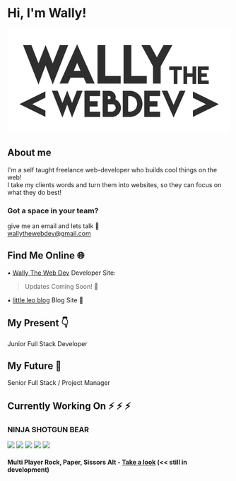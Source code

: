 # Hi, I'm Wally! 

![wally the web dev logo](img/dark-logo.png)

## About me 
I'm a self taught freelance web-developer who builds cool things on the web! <br>
I take my clients words and turn them into websites, so they can focus on what they do best! <br>

### Got a space in your team? 
give me an email and lets talk :email: <br>
wallythewebdev@gmail.com

## Find Me Online :globe_with_meridians:

:black_small_square: [Wally The Web Dev](http://wallythewebdev.com/)
Developer Site:<br>
> Updates Coming Soon! :hear_no_evil:<br>

:black_small_square: [little leo blog](http://littleleo.dev/)
Blog Site :page_with_curl:

## My Present :point_down:
Junior Full Stack Developer

## My Future :crystal_ball:
Senior Full Stack / Project Manager

## Currently Working On :zap: :zap: :zap:

### NINJA SHOTGUN BEAR
<p float="left">
<img src="https://img.shields.io/badge/vuejs%20-%2335495e.svg?&style=for-the-badge&logo=vue.js&logoColor=%234FC08D"/>
<img src="https://img.shields.io/badge/firebase%20-%23039BE5.svg?&style=for-the-badge&logo=firebase"/>
<img src="https://img.shields.io/badge/adobe%20xd%20-%23FF26BE.svg?&style=for-the-badge&logo=adobe%20xd&logoColor=white"/>
<img src="https://img.shields.io/badge/html5%20-%23E34F26.svg?&style=for-the-badge&logo=html5&logoColor=white"/>
<img src="https://img.shields.io/badge/SASS%20-hotpink.svg?&style=for-the-badge&logo=SASS&logoColor=white"/>
<p>
  
#### Multi Player Rock, Paper, Sissors Alt - [Take a look](https://ninjashotgunbear.com/) (<< still in development)
